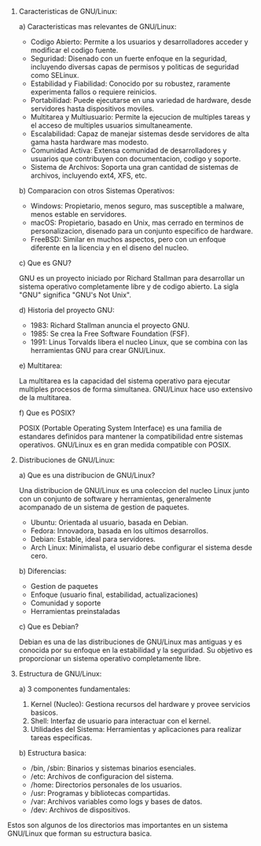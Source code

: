 1. Caracteristicas de GNU/Linux:

   a) Caracteristicas mas relevantes de GNU/Linux:

      - Codigo Abierto: Permite a los usuarios y desarrolladores acceder y modificar el codigo fuente.
      - Seguridad: Disenado con un fuerte enfoque en la seguridad, incluyendo diversas capas de permisos y politicas de seguridad como SELinux.
      - Estabilidad y Fiabilidad: Conocido por su robustez, raramente experimenta fallos o requiere reinicios.
      - Portabilidad: Puede ejecutarse en una variedad de hardware, desde servidores hasta dispositivos moviles.
      - Multitarea y Multiusuario: Permite la ejecucion de multiples tareas y el acceso de multiples usuarios simultaneamente.
      - Escalabilidad: Capaz de manejar sistemas desde servidores de alta gama hasta hardware mas modesto.
      - Comunidad Activa: Extensa comunidad de desarrolladores y usuarios que contribuyen con documentacion, codigo y soporte.
      - Sistema de Archivos: Soporta una gran cantidad de sistemas de archivos, incluyendo ext4, XFS, etc.

   b) Comparacion con otros Sistemas Operativos:

      - Windows: Propietario, menos seguro, mas susceptible a malware, menos estable en servidores.
      - macOS: Propietario, basado en Unix, mas cerrado en terminos de personalizacion, disenado para un conjunto especifico de hardware.
      - FreeBSD: Similar en muchos aspectos, pero con un enfoque diferente en la licencia y en el diseno del nucleo.

   c) Que es GNU?

      GNU es un proyecto iniciado por Richard Stallman para desarrollar un sistema operativo completamente libre y de codigo abierto. La sigla "GNU" significa "GNU's Not Unix".

   d) Historia del proyecto GNU:

      - 1983: Richard Stallman anuncia el proyecto GNU.
      - 1985: Se crea la Free Software Foundation (FSF).
      - 1991: Linus Torvalds libera el nucleo Linux, que se combina con las herramientas GNU para crear GNU/Linux.

   e) Multitarea:

      La multitarea es la capacidad del sistema operativo para ejecutar multiples procesos de forma simultanea. GNU/Linux hace uso extensivo de la multitarea.

   f) Que es POSIX?

      POSIX (Portable Operating System Interface) es una familia de estandares definidos para mantener la compatibilidad entre sistemas operativos. GNU/Linux es en gran medida compatible con POSIX.

2. Distribuciones de GNU/Linux:

   a) Que es una distribucion de GNU/Linux?

      Una distribucion de GNU/Linux es una coleccion del nucleo Linux junto con un conjunto de software y herramientas, generalmente acompanado de un sistema de gestion de paquetes.

      - Ubuntu: Orientada al usuario, basada en Debian.
      - Fedora: Innovadora, basada en los ultimos desarrollos.
      - Debian: Estable, ideal para servidores.
      - Arch Linux: Minimalista, el usuario debe configurar el sistema desde cero.

   b) Diferencias:

      - Gestion de paquetes
      - Enfoque (usuario final, estabilidad, actualizaciones)
      - Comunidad y soporte
      - Herramientas preinstaladas

   c) Que es Debian?

      Debian es una de las distribuciones de GNU/Linux mas antiguas y es conocida por su enfoque en la estabilidad y la seguridad. Su objetivo es proporcionar un sistema operativo completamente libre.

3. Estructura de GNU/Linux:

   a) 3 componentes fundamentales:

      1. Kernel (Nucleo): Gestiona recursos del hardware y provee servicios basicos.
      2. Shell: Interfaz de usuario para interactuar con el kernel.
      3. Utilidades del Sistema: Herramientas y aplicaciones para realizar tareas especificas.

   b) Estructura basica:

      - /bin, /sbin: Binarios y sistemas binarios esenciales.
      - /etc: Archivos de configuracion del sistema.
      - /home: Directorios personales de los usuarios.
      - /usr: Programas y bibliotecas compartidas.
      - /var: Archivos variables como logs y bases de datos.
      - /dev: Archivos de dispositivos.

Estos son algunos de los directorios mas importantes en un sistema GNU/Linux que forman su estructura basica.
